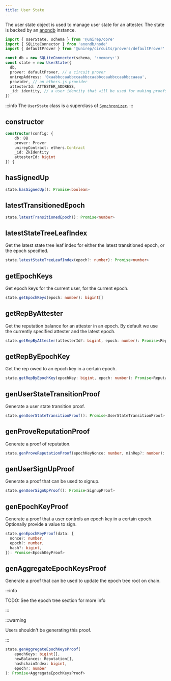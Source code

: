 ```yaml
---
title: User State
---
```


The user state object is used to manage user state for an attester. The state is backed by an [anondb](https://github.com/vimwitch/anondb) instance.

```ts
import { UserState, schema } from '@unirep/core'
import { SQLiteConnector } from 'anondb/node'
import { defaultProver } from '@unirep/circuits/provers/defaultProver'

const db = new SQLiteConnector(schema, ':memory:')
const state = new UserState({
  db,
  prover: defaultProver, // a circuit prover
  unirepAddress: '0xaabbccaabbccaabbccaabbccaabbccaabbccaaaa',
  provider, // an ethers.js provider
  attesterId: ATTESTER_ADDRESS,
  _id: identity, // a user identity that will be used for making proofs
})
```

:::info
The `UserState` class is a superclass of [`Synchronizer`](./synchronizer).
:::

## constructor

```ts
constructor(config: {
    db: DB
    prover: Prover
    unirepContract: ethers.Contract
    _id: ZkIdentity
    attesterId: bigint
}) {
```

## hasSignedUp

```ts
state.hasSignedUp(): Promise<boolean>
```

## latestTransitionedEpoch


```ts
state.latestTransitionedEpoch(): Promise<number>
```

## latestStateTreeLeafIndex

Get the latest state tree leaf index for either the latest transitioned epoch, or the epoch specified.

```ts
state.latestStateTreeLeafIndex(epoch?: number): Promise<number>
```

## getEpochKeys

Get epoch keys for the current user, for the current epoch.

```ts
state.getEpochKeys(epoch: number): bigint[]
```

## getRepByAttester

Get the reputation balance for an attester in an epoch. By default we use the currently specified attester and the latest epoch.

```ts
state.getRepByAttester(attesterId?: bigint, epoch: number): Promise<Reputation>
```

## getRepByEpochKey

Get the rep owed to an epoch key in a certain epoch.

```ts
state.getRepByEpochKey(epochKey: bigint, epoch: number): Promise<Reputation>
```

## genUserStateTransitionProof

Generate a user state transition proof.

```ts
state.genUserStateTransitionProof(): Promise<UserStateTransitionProof>
```

## genProveReputationProof

Generate a proof of reputation.

```ts
state.genProveReputationProof(epochKeyNonce: number, minRep?: number): Promise<ReputationProof>
```

## genUserSignUpProof

Generate a proof that can be used to signup.

```ts
state.genUserSignUpProof(): Promise<SignupProof>
```

## genEpochKeyProof

Generate a proof that a user controls an epoch key in a certain epoch. Optionally provide a value to sign.

```ts
state.genEpochKeyProof(data: {
  nonce?: number,
  epoch?: number,
  hash?: bigint,
}): Promise<EpochKeyProof>
```

## genAggregateEpochKeysProof

Generate a proof that can be used to update the epoch tree root on chain.

:::info

TODO: See the epoch tree section for more info

:::

:::warning

Users shouldn't be generating this proof.

:::

```ts
state.genAggregateEpochKeysProof(
    epochKeys: bigint[],
    newBalances: Reputation[],
    hashchainIndex: bigint,
    epoch?: number
): Promise<AggregateEpochKeysProof>
```
